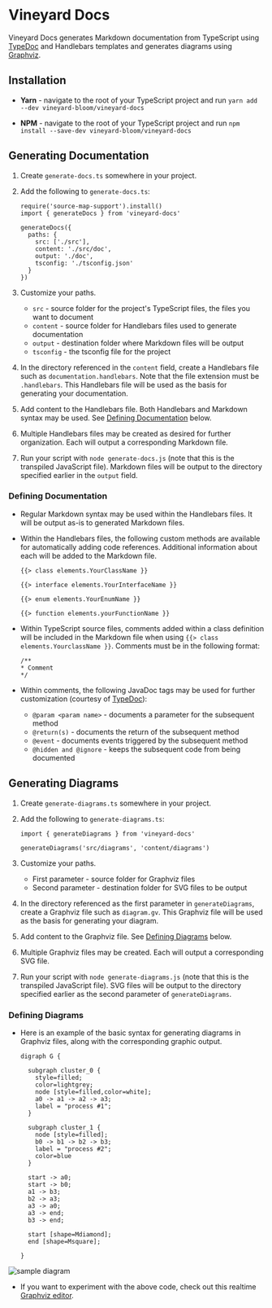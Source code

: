 # Vineyard Docs

Vineyard Docs generates Markdown documentation from TypeScript using [TypeDoc](http://typedoc.org/) and Handlebars templates and generates diagrams using [Graphviz](https://graphviz.gitlab.io/documentation/).

## Installation

* **Yarn** - navigate to the root of your TypeScript project and run `yarn add --dev vineyard-bloom/vineyard-docs`

* **NPM** - navigate to the root of your TypeScript project and run `npm install --save-dev vineyard-bloom/vineyard-docs`

## Generating Documentation

1. Create `generate-docs.ts` somewhere in your project. 

1. Add the following to `generate-docs.ts`:

    ```
    require('source-map-support').install()
    import { generateDocs } from 'vineyard-docs'

    generateDocs({
      paths: {
        src: ['./src'],
        content: './src/doc',
        output: './doc',
        tsconfig: './tsconfig.json'
      }
    })
    ```

1. Customize your paths.
    * `src` - source folder for the project's TypeScript files, the files you want to document
    * `content` - source folder for Handlebars files used to generate documentation
    * `output` - destination folder where Markdown files will be output
    * `tsconfig` - the tsconfig file for the project

1. In the directory referenced in the `content` field, create a Handlebars file such as `documentation.handlebars`. Note that the file extension must be `.handlebars`. This Handlebars file will be used as the basis for generating your documentation.

1. Add content to the Handlebars file. Both Handlebars and Markdown syntax may be used. See [Defining Documentation](#defining-documentation) below.

1. Multiple Handlebars files may be created as desired for further organization. Each will output a corresponding Markdown file.

1. Run your script with `node generate-docs.js` (note that this is the transpiled JavaScript file). Markdown files will be output to the directory specified earlier in the `output` field.

### Defining Documentation

* Regular Markdown syntax may be used within the Handlebars files. It will be output as-is to generated Markdown files.

* Within the Handlebars files, the following custom methods are available for automatically adding code references. Additional information about each will be added to the Markdown file.

    ```
    {{> class elements.YourClassName }}

    {{> interface elements.YourInterfaceName }}

    {{> enum elements.YourEnumName }}

    {{> function elements.yourFunctionName }}
    ```

* Within TypeScript source files, comments added within a class definition will be included in the Markdown file when using `{{> class elements.YourclassName }}`. Comments must be in the following format:

    ```
    /**
    * Comment
    */
    ```

* Within comments, the following JavaDoc tags may be used for further customization (courtesy of [TypeDoc](http://typedoc.org/guides/doccomments/)):

  * `@param <param name>` - documents a parameter for the subsequent method
  * `@return(s)` - documents the return of the subsequent method
  * `@event` - documents events triggered by the subsequent method
  * `@hidden and @ignore` - keeps the subsequent code from being documented

## Generating Diagrams

1. Create `generate-diagrams.ts` somewhere in your project.

1. Add the following to `generate-diagrams.ts`:

    ```
    import { generateDiagrams } from 'vineyard-docs'

    generateDiagrams('src/diagrams', 'content/diagrams')
    ```

1. Customize your paths.
    * First parameter - source folder for Graphviz files
    * Second parameter - destination folder for SVG files to be output

1. In the directory referenced as the first parameter in `generateDiagrams`, create a Graphviz file such as `diagram.gv`. This Graphviz file will be used as the basis for generating your diagram.

1. Add content to the Graphviz file. See [Defining Diagrams](#defining-diagrams) below.

1. Multiple Graphviz files may be created. Each will output a corresponding SVG file.

1. Run your script with `node generate-diagrams.js` (note that this is the transpiled JavaScript file). SVG files will be output to the directory specified earlier as the second parameter of `generateDiagrams`.

### Defining Diagrams

* Here is an example of the basic syntax for generating diagrams in Graphviz files, along with the corresponding graphic output.

    ```
    digraph G {

      subgraph cluster_0 {
        style=filled;
        color=lightgrey;
        node [style=filled,color=white];
        a0 -> a1 -> a2 -> a3;
        label = "process #1";
      }

      subgraph cluster_1 {
        node [style=filled];
        b0 -> b1 -> b2 -> b3;
        label = "process #2";
        color=blue
      }

      start -> a0;
      start -> b0;
      a1 -> b3;
      b2 -> a3;
      a3 -> a0;
      a3 -> end;
      b3 -> end;

      start [shape=Mdiamond];
      end [shape=Msquare];

    }
    ```

![sample diagram](https://user-images.githubusercontent.com/31632938/40144578-5efc4c80-591c-11e8-9194-55417e68c647.png)

* If you want to experiment with the above code, check out this realtime [Graphviz editor](https://dreampuf.github.io/GraphvizOnline/).
